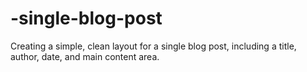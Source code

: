 # -single-blog-post
Creating a simple, clean layout for a single blog post, including a title, author, date, and main content area.
